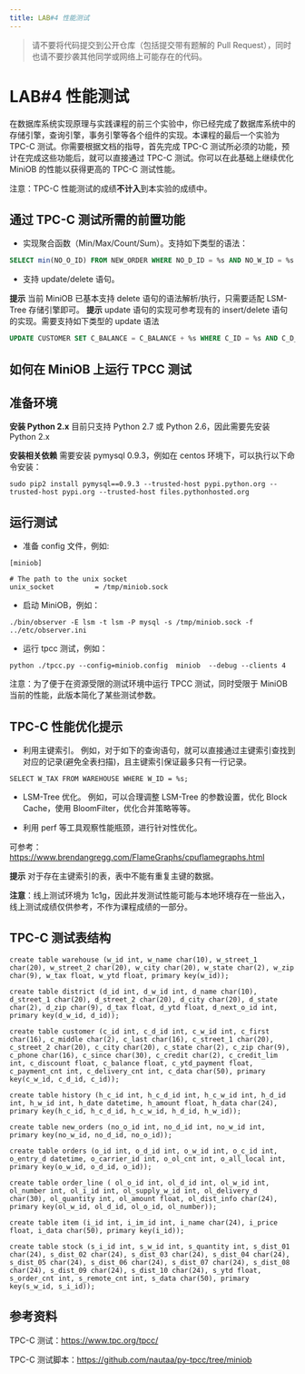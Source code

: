 ```yaml
---
title: LAB#4 性能测试
---
```


> 请不要将代码提交到公开仓库（包括提交带有题解的 Pull Request），同时也请不要抄袭其他同学或网络上可能存在的代码。

# LAB#4 性能测试

在数据库系统实现原理与实践课程的前三个实验中，你已经完成了数据库系统中的存储引擎，查询引擎，事务引擎等各个组件的实现。本课程的最后一个实验为 TPC-C 测试。你需要根据文档的指导，首先完成 TPC-C 测试所必须的功能，预计在完成这些功能后，就可以直接通过 TPC-C 测试。你可以在此基础上继续优化 MiniOB 的性能以获得更高的 TPC-C 测试性能。

注意：TPC-C 性能测试的成绩**不计入**到本实验的成绩中。

## 通过 TPC-C 测试所需的前置功能

* 实现聚合函数（Min/Max/Count/Sum）。支持如下类型的语法：
```sql
SELECT min(NO_O_ID) FROM NEW_ORDER WHERE NO_D_ID = %s AND NO_W_ID = %s
```

* 支持 update/delete 语句。

**提示** 当前 MiniOB 已基本支持 delete 语句的语法解析/执行，只需要适配 LSM-Tree 存储引擎即可。
**提示** update 语句的实现可参考现有的 insert/delete 语句的实现。需要支持如下类型的 update 语法

```sql
UPDATE CUSTOMER SET C_BALANCE = C_BALANCE + %s WHERE C_ID = %s AND C_D_ID = %s AND C_W_ID = %s;
```

## 如何在 MiniOB 上运行 TPCC 测试

## 准备环境
**安装 Python 2.x**
目前只支持 Python 2.7 或 Python 2.6，因此需要先安装 Python 2.x

**安装相关依赖**
需要安装 pymysql 0.9.3，例如在 centos 环境下，可以执行以下命令安装：
```
sudo pip2 install pymysql==0.9.3 --trusted-host pypi.python.org --trusted-host pypi.org --trusted-host files.pythonhosted.org
```

## 运行测试

* 准备 config 文件，例如:
```
[miniob]

# The path to the unix socket
unix_socket          = /tmp/miniob.sock

```

* 启动 MiniOB，例如：
```
./bin/observer -E lsm -t lsm -P mysql -s /tmp/miniob.sock -f ../etc/observer.ini
```

* 运行 tpcc 测试，例如：
```
python ./tpcc.py --config=miniob.config  miniob  --debug --clients 4
```

注意：为了便于在资源受限的测试环境中运行 TPCC 测试，同时受限于 MiniOB 当前的性能，此版本简化了某些测试参数。

## TPC-C 性能优化提示
* 利用主键索引。
例如，对于如下的查询语句，就可以直接通过主键索引查找到对应的记录(避免全表扫描)，且主键索引保证最多只有一行记录。
```
SELECT W_TAX FROM WAREHOUSE WHERE W_ID = %s;
```

* LSM-Tree 优化。
例如，可以合理调整 LSM-Tree 的参数设置，优化 Block Cache，使用 BloomFilter，优化合并策略等等。

* 利用 perf 等工具观察性能瓶颈，进行针对性优化。

可参考：https://www.brendangregg.com/FlameGraphs/cpuflamegraphs.html

**提示** 对于存在主键索引的表，表中不能有重复主键的数据。

**注意**：线上测试环境为 1c1g，因此并发测试性能可能与本地环境存在一些出入，线上测试成绩仅供参考，不作为课程成绩的一部分。


## TPC-C 测试表结构

```
create table warehouse (w_id int, w_name char(10), w_street_1 char(20), w_street_2 char(20), w_city char(20), w_state char(2), w_zip char(9), w_tax float, w_ytd float, primary key(w_id));

create table district (d_id int, d_w_id int, d_name char(10), d_street_1 char(20), d_street_2 char(20), d_city char(20), d_state char(2), d_zip char(9), d_tax float, d_ytd float, d_next_o_id int, primary key(d_w_id, d_id));

create table customer (c_id int, c_d_id int, c_w_id int, c_first char(16), c_middle char(2), c_last char(16), c_street_1 char(20), c_street_2 char(20), c_city char(20), c_state char(2), c_zip char(9), c_phone char(16), c_since char(30), c_credit char(2), c_credit_lim int, c_discount float, c_balance float, c_ytd_payment float, c_payment_cnt int, c_delivery_cnt int, c_data char(50), primary key(c_w_id, c_d_id, c_id));

create table history (h_c_id int, h_c_d_id int, h_c_w_id int, h_d_id int, h_w_id int, h_date datetime, h_amount float, h_data char(24), primary key(h_c_id, h_c_d_id, h_c_w_id, h_d_id, h_w_id));

create table new_orders (no_o_id int, no_d_id int, no_w_id int, primary key(no_w_id, no_d_id, no_o_id));

create table orders (o_id int, o_d_id int, o_w_id int, o_c_id int, o_entry_d datetime, o_carrier_id int, o_ol_cnt int, o_all_local int, primary key(o_w_id, o_d_id, o_id));

create table order_line ( ol_o_id int, ol_d_id int, ol_w_id int, ol_number int, ol_i_id int, ol_supply_w_id int, ol_delivery_d char(30), ol_quantity int, ol_amount float, ol_dist_info char(24), primary key(ol_w_id, ol_d_id, ol_o_id, ol_number));

create table item (i_id int, i_im_id int, i_name char(24), i_price float, i_data char(50), primary key(i_id));

create table stock (s_i_id int, s_w_id int, s_quantity int, s_dist_01 char(24), s_dist_02 char(24), s_dist_03 char(24), s_dist_04 char(24), s_dist_05 char(24), s_dist_06 char(24), s_dist_07 char(24), s_dist_08 char(24), s_dist_09 char(24), s_dist_10 char(24), s_ytd float, s_order_cnt int, s_remote_cnt int, s_data char(50), primary key(s_w_id, s_i_id));
```

## 参考资料

TPC-C 测试：https://www.tpc.org/tpcc/

TPC-C 测试脚本：https://github.com/nautaa/py-tpcc/tree/miniob